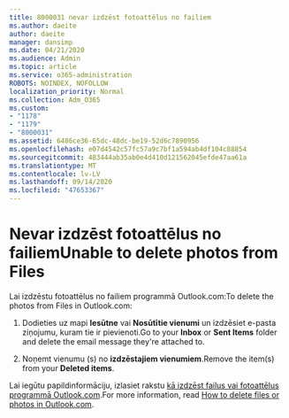 ```yaml
---
title: 8000031 nevar izdzēst fotoattēlus no failiem
ms.author: daeite
author: daeite
manager: dansimp
ms.date: 04/21/2020
ms.audience: Admin
ms.topic: article
ms.service: o365-administration
ROBOTS: NOINDEX, NOFOLLOW
localization_priority: Normal
ms.collection: Adm_O365
ms.custom:
- "1178"
- "1179"
- "8000031"
ms.assetid: 6486ce36-65dc-48dc-be19-52d6c7890956
ms.openlocfilehash: e07d4542c57fc57a9c7bf1a594ab4df104c88854
ms.sourcegitcommit: 483444ab35ab0e4d410d121562045efde47aa61a
ms.translationtype: MT
ms.contentlocale: lv-LV
ms.lasthandoff: 09/14/2020
ms.locfileid: "47653367"
---
```

# <a name="unable-to-delete-photos-from-files"></a><span data-ttu-id="4f57f-102">Nevar izdzēst fotoattēlus no failiem</span><span class="sxs-lookup"><span data-stu-id="4f57f-102">Unable to delete photos from Files</span></span>

<span data-ttu-id="4f57f-103">Lai izdzēstu fotoattēlus no failiem programmā Outlook.com:</span><span class="sxs-lookup"><span data-stu-id="4f57f-103">To delete the photos from Files in Outlook.com:</span></span>
  
1. <span data-ttu-id="4f57f-104">Dodieties uz mapi **Iesūtne** vai **Nosūtītie vienumi** un izdzēsiet e-pasta ziņojumu, kuram tie ir pievienoti.</span><span class="sxs-lookup"><span data-stu-id="4f57f-104">Go to your **Inbox** or **Sent Items** folder and delete the email message they're attached to.</span></span>

2. <span data-ttu-id="4f57f-105">Noņemt vienumu (s) no **izdzēstajiem vienumiem**.</span><span class="sxs-lookup"><span data-stu-id="4f57f-105">Remove the item(s) from your **Deleted items**.</span></span>

<span data-ttu-id="4f57f-106">Lai iegūtu papildinformāciju, izlasiet rakstu [kā izdzēst failus vai fotoattēlus programmā Outlook.com](https://support.office.com/article/bae0531f-040f-4c42-90b9-786ca718c16d.aspx).</span><span class="sxs-lookup"><span data-stu-id="4f57f-106">For more information, read [How to delete files or photos in Outlook.com](https://support.office.com/article/bae0531f-040f-4c42-90b9-786ca718c16d.aspx).</span></span>
  